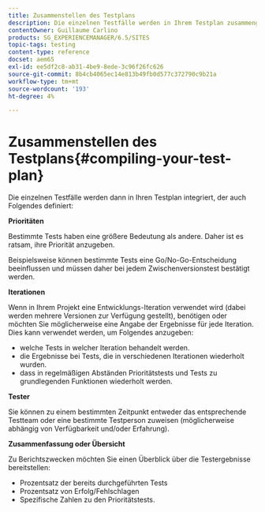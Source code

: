 ```yaml
---
title: Zusammenstellen des Testplans
description: Die einzelnen Testfälle werden in Ihrem Testplan zusammengefasst.
contentOwner: Guillaume Carlino
products: SG_EXPERIENCEMANAGER/6.5/SITES
topic-tags: testing
content-type: reference
docset: aem65
exl-id: ee5df2c8-ab31-4be9-8ede-3c96f26fc626
source-git-commit: 8b4cb4065ec14e813b49fb0d577c372790c9b21a
workflow-type: tm+mt
source-wordcount: '193'
ht-degree: 4%

---
```


# Zusammenstellen des Testplans{#compiling-your-test-plan}

Die einzelnen Testfälle werden dann in Ihren Testplan integriert, der auch Folgendes definiert:

**Prioritäten**

Bestimmte Tests haben eine größere Bedeutung als andere. Daher ist es ratsam, ihre Priorität anzugeben.

Beispielsweise können bestimmte Tests eine Go/No-Go-Entscheidung beeinflussen und müssen daher bei jedem Zwischenversionstest bestätigt werden.

**Iterationen**

Wenn in Ihrem Projekt eine Entwicklungs-Iteration verwendet wird (dabei werden mehrere Versionen zur Verfügung gestellt), benötigen oder möchten Sie möglicherweise eine Angabe der Ergebnisse für jede Iteration. Dies kann verwendet werden, um Folgendes anzugeben:

* welche Tests in welcher Iteration behandelt werden.
* die Ergebnisse bei Tests, die in verschiedenen Iterationen wiederholt wurden.
* dass in regelmäßigen Abständen Prioritätstests und Tests zu grundlegenden Funktionen wiederholt werden.

**Tester**

Sie können zu einem bestimmten Zeitpunkt entweder das entsprechende Testteam oder eine bestimmte Testperson zuweisen (möglicherweise abhängig von Verfügbarkeit und/oder Erfahrung).

**Zusammenfassung oder Übersicht**

Zu Berichtszwecken möchten Sie einen Überblick über die Testergebnisse bereitstellen:

* Prozentsatz der bereits durchgeführten Tests
* Prozentsatz von Erfolg/Fehlschlagen
* Spezifische Zahlen zu den Prioritätstests.
